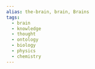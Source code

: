 ```yaml
---
alias: the-brain, brain, Brains
tags:
  - brain
  - knowledge
  - thought
  - ontology
  - biology
  - physics
  - chemistry
---
```

